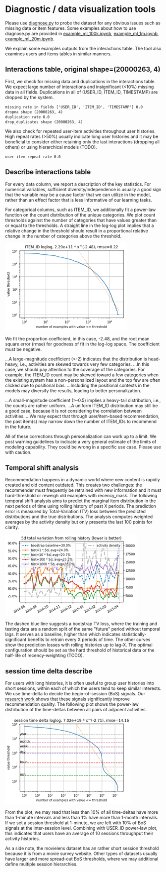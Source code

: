 Diagnostic / data visualization tools
===
Please use [diagnose.py](diagnose.py) to probe the dataset for any obvious issues such as missing data or item features.
Some examples about how to use diagnose.py are provided in [example_ml_100k.ipynb](example_ml_100k.ipynb), [example_ml_1m.ipynb](example_ml_1m.ipynb), [example_ml_20m.ipynb](example_ml_20m.ipynb).

We explain some examples outputs from the interactions table. The tool also examines users and items tables in similar manners.

Interactions table, original shape=(20000263, 4)
---

First, we check for missing data and duplications in the interactions table. We expect large number of interactions and insignificant (<10%) missing data in all fields. Duplications in all of (USER_ID, ITEM_ID, TIMESTAMP) are dropped by the system.
```
missing rate in fields ['USER_ID', 'ITEM_ID', 'TIMESTAMP'] 0.0
dropna shape (20000263, 4)
duplication rate 0.0
drop_duplicates shape (20000263, 4)
```
We also check for repeated user-item activities throughout user histories. High repeat rates (>50%) usually indicate long user histories and it may be beneficial to consider either retaining only the last interactions (dropping all others) or using hierarchical models (TODO).
```
user item repeat rate 0.0
```

Describe interactions table
---

For every data column, we report a description of the key statistics.
For numerical variables, sufficient diversity/independence is usually a good sign that the variable may be a cause factor that we can utilize in the model, rather than an effect factor that is less informative of our learning tasks.

For categorical columns, such as ITEM_ID, we additionally fit a power-law function on the count distribution of the unique categories.
We plot count thresholds against the number of categories that have values greater than or equal to the thresholds.
A straight line in the log-log plot implies that a relative change in the threshold should result in a proportional relative change in the number of categories above the threshold.

![power-law.png](imgs/power-law.png "Example power-law plot.")

We fit the proportion coefficient, in this case, -2.48, and the root mean square error (rmse) for goodness of fit in the log-log space.
The coefficient must be negative.

...A large-magnitude coefficient (<-2) indicates that the distribution is head-heavy, i.e., activities are skewed towards very few categories.
...In this case, we should pay attention to the coverage of the categories. For example, the ITEM_ID count may be skewed toward a few categories when the existing system has a non-personalized layout and the top few are often clicked due to positional bias.
...Including the positional contexts in the models may diversify the results, leading to better personalization.

...A small-magnitude coefficient (>-0.5) implies a heavy-tail distribution, i.e., the counts are rather uniform.
...A uniform ITEM_ID distribution may still be a good case, because it is not considering the correlation between activities.
...We may expect that through user/item-based recommendation, the past item(s) may narrow down the number of ITEM_IDs to recommend in the future.

All of these corrections through personalization can work up to a limit.
We post warning guidelines to indicate a very general estimate of the limits of modeling capability.
They could be wrong in a specific use case. Please use with caution.

Temporal shift analysis
---

Recommendation happens in a dynamic world where new content is rapidly created and old content outdated.
This creates two challenges: the recommender must frequently be retrained with new information and it must hard-threshold or reweigh old examples with recency_mask.
The following temporal shift analysis aims to predict the marginal item distribution in the next periods of time using rolling history of past X periods.
The prediction error is measured by Total-Variation (TV) loss between the predicted distributions and the true distributions.
The analysis computes weighted averages by the activity density but only presents the last 100 points for clarity.

![temporal-drift.png](imgs/temporal-drift.png "Example temporal-drift plot.")

The dashed blue line suggests a bootstrap TV loss, where the training and testing data are a random split of the same "future" period without temporal lags.
It serves as a baseline, higher than which indicates statistically-significant benefits to retrain every X periods of time.
The other curves show the prediction losses with rolling histories up to lag-X.
The optimal configuration should be set as the hard threshold of historical data or the half-life of recency-weighting (TODO).

session time delta describe
---

For users with long histories, it is often useful to group user histories into short sessions, within each of which the users tend to keep similar interests.
We use time-delta to decide the begin-of-session (BoS) signals.
Our [research work](https://openreview.net/forum?id=ByzxsrrkJ4) shows that these signals significantly improve recommendation quality.
The following plot shows the power-law distribution of the time-deltas between all pairs of adjacent activities.

![time-delta.png](imgs/time-delta.png "Example time-delta plot.")

From the plot, we may read that less than 10% of all time-deltas have more than 1-minute intervals and less than 1% have more than 1-month intervals.
If we set a session threshold at 1-minute, we are left with 10% of BoS signals at the inter-session level.
Combining with USER_ID power-law plot, this indicates that users have an average of 10 sessions throughput their activity histories.

As a side note, the movielens dataset has an rather short session threshold because it is from a movie survey website.
Other types of datasets usually have larger and more spread-out BoS thresholds, where we may additional define multiple session hierarchies.
